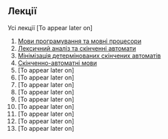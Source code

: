 ## **Лекції**

Усі лекції [To appear later on]

1. [Мови програмування та мовні процесори](lecture-01.md)
2. [Лексичний аналіз та скінченні автомати](lecture-02.md)
3. [Мінімізація детермінованих скінчених автоматів](lecture-03.md)
4. [Скінченно-автоматні мови](lecture-04.md)
5. [To appear later on]
6. [To appear later on]
7. [To appear later on]
8. [To appear later on]
9. [To appear later on]
10. [To appear later on]
11. [To appear later on]
12. [To appear later on]
13. [To appear later on]
